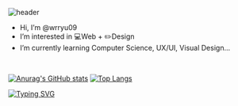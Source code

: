 ![header](https://capsule-render.vercel.app/api?type=transparent&fontColor=F2F2F2&height=170&radius=4.5&section=header&text=SY%20Ryu's%20Github&fontSize=40&animation=fadeIn)
- Hi, I’m @wrryu09
- I’m interested in 💻Web + ✏️Design
- I’m currently learning Computer Science, UX/UI, Visual Design...
<br />

[![Anurag's GitHub stats](https://github-readme-stats.vercel.app/api?username=wrryu09&&count_private=true&theme=onedark&show_icons=true&hide_border=true&hide=contribs,stars)](https://github.com/anuraghazra/github-readme-stats)
[![Top Langs](https://github-readme-stats.vercel.app/api/top-langs/?username=wrryu09&theme=onedark&show_icons=true&hide_border=true&layout=compact)](https://github.com/anuraghazra/github-readme-stats)
<br />

[![Typing SVG](https://readme-typing-svg.herokuapp.com/?color=f0f6fc&lines=Hello+World+🥷&font=Source+Code_Pro&size=20)](https://git.io/typing-svg)
<!---
wrryu09/wrryu09 is a ✨ special ✨ repository because its `README.md` (this file) appears on your GitHub profile.
You can click the Preview link to take a look at your changes.
--->
